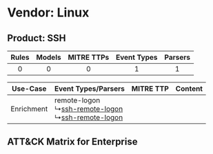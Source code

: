 Vendor: Linux
=============
Product: SSH
------------
| Rules | Models | MITRE TTPs | Event Types | Parsers |
|:-----:|:------:|:----------:|:-----------:|:-------:|
|   0   |   0    |     0      |      1      |    1    |

|  Use-Case  | Event Types/Parsers    | MITRE TTP | Content    |
|:----------:| ---- | --------- | ---- |
| Enrichment |  remote-logon<br> ↳[ssh-remote-logon](Ps/pC_sshremotelogon.md)<br> ↳[ssh-remote-logon](Ps/pC_sshremotelogon.md)<br> |    | [](RM/r_m_linux_ssh_Enrichment.md) |

ATT&CK Matrix for Enterprise
----------------------------
